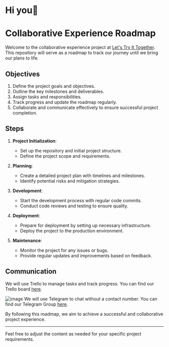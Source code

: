 # Hi you👋

# Collaborative Experience Roadmap

Welcome to the collaborative experience project at [Let's Try It Together](https://github.com/LetsTryItTogether). This repository will serve as a roadmap to track our journey until we bring our plans to life.

## Objectives

1. Define the project goals and objectives.
2. Outline the key milestones and deliverables.
3. Assign tasks and responsibilities.
4. Track progress and update the roadmap regularly.
5. Collaborate and communicate effectively to ensure successful project completion.

## Steps

1. **Project Initialization**:
   - Set up the repository and initial project structure.
   - Define the project scope and requirements.

2. **Planning**:
   - Create a detailed project plan with timelines and milestones.
   - Identify potential risks and mitigation strategies.

3. **Development**:
   - Start the development process with regular code commits.
   - Conduct code reviews and testing to ensure quality.

4. **Deployment**:
   - Prepare for deployment by setting up necessary infrastructure.
   - Deploy the project to the production environment.

5. **Maintenance**:
   - Monitor the project for any issues or bugs.
   - Provide regular updates and improvements based on feedback.

## Communication

We will use Trello to manage tasks and track progress. You can find our Trello board [here](https://trello.com/b/I34KWPWt).

![image](https://github.com/user-attachments/assets/a7e7b6bf-605c-4de1-802e-c9fc9127e1f8) We will use Telegram to chat without a contact number.  You can find our Telegram Group [here](https://t.me/LetsTryItTogetherr).

By following this roadmap, we aim to achieve a successful and collaborative project experience.

---

Feel free to adjust the content as needed for your specific project requirements.
